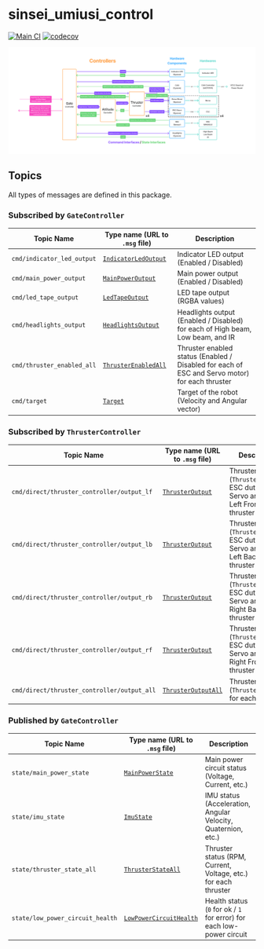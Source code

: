 # sinsei_umiusi_control

[![Main CI](https://github.com/rogy-AquaLab/sinsei_UMIUSI_control/actions/workflows/main.yml/badge.svg?branch=main)](https://github.com/rogy-AquaLab/sinsei_UMIUSI_control/actions/workflows/main.yml)
[![codecov](https://codecov.io/gh/rogy-AquaLab/sinsei_UMIUSI_control/graph/badge.svg?token=Q7ZHCC4FYS)](https://codecov.io/gh/rogy-AquaLab/sinsei_UMIUSI_control)

![](/docs/figjam.png)

## Topics

All types of messages are defined in this package.

### Subscribed by `GateController`

| Topic Name                 | Type name (URL to `.msg` file)                       | Description                                                                                    |
| -------------------------- | ---------------------------------------------------- | ---------------------------------------------------------------------------------------------- |
| `cmd/indicator_led_output` | [`IndicatorLedOutput`](./msg/IndicatorLedOutput.msg) | Indicator LED output (Enabled / Disabled)                                                      |
| `cmd/main_power_output`    | [`MainPowerOutput`](./msg/MainPowerOutput.msg)       | Main power output (Enabled / Disabled)                                                         |
| `cmd/led_tape_output`      | [`LedTapeOutput`](./msg/LedTapeOutput.msg)           | LED tape output (RGBA values)                                                                  |
| `cmd/headlights_output`    | [`HeadlightsOutput`](./msg/HeadlightsOutput.msg)     | Headlights output (Enabled / Disabled) for each of High beam, Low beam, and IR                 |
| `cmd/thruster_enabled_all` | [`ThrusterEnabledAll`](./msg/ThrusterEnabledAll.msg) | Thruster enabled status (Enabled / Disabled for each of ESC and Servo motor) for each thruster |
| `cmd/target`               | [`Target`](./msg/Target.msg)                         | Target of the robot (Velocity and Angular vector)                                              |

### Subscribed by `ThrusterController`

| Topic Name                                  | Type name (URL to `.msg` file)                     | Description                                                                            |
| ------------------------------------------- | -------------------------------------------------- | -------------------------------------------------------------------------------------- |
| `cmd/direct/thruster_controller/output_lf`  | [`ThrusterOutput`](./msg/ThrusterOutput.msg)       | Thruster output (`ThrusterEnabled`, ESC duty and Servo angle) for Left Front thruster  |
| `cmd/direct/thruster_controller/output_lb`  | [`ThrusterOutput`](./msg/ThrusterOutput.msg)       | Thruster output (`ThrusterEnabled`, ESC duty and Servo angle) for Left Back thruster   |
| `cmd/direct/thruster_controller/output_rb`  | [`ThrusterOutput`](./msg/ThrusterOutput.msg)       | Thruster output (`ThrusterEnabled`, ESC duty and Servo angle) for Right Back thruster  |
| `cmd/direct/thruster_controller/output_rf`  | [`ThrusterOutput`](./msg/ThrusterOutput.msg)       | Thruster output (`ThrusterEnabled`, ESC duty and Servo angle) for Right Front thruster |
| `cmd/direct/thruster_controller/output_all` | [`ThrusterOutputAll`](./msg/ThrusterOutputAll.msg) | Thruster output (`ThrusterOutput`) for each thruster                                   |

### Published by `GateController`

| Topic Name                       | Type name (URL to `.msg` file)                             | Description                                                           |
| -------------------------------- | ---------------------------------------------------------- | --------------------------------------------------------------------- |
| `state/main_power_state`         | [`MainPowerState`](./msg/MainPowerState.msg)               | Main power circuit status (Voltage, Current, etc.)                    |
| `state/imu_state`                | [`ImuState`](./msg/ImuState.msg)                           | IMU status (Acceleration, Angular Velocity, Quaternion, etc.)                               |
| `state/thruster_state_all`       | [`ThrusterStateAll`](./msg/ThrusterStateAll.msg)           | Thruster status (RPM, Current, Voltage, etc.) for each thruster       |
| `state/low_power_circuit_health` | [`LowPowerCircuitHealth`](./msg/LowPowerCircuitHealth.msg) | Health status (`0` for ok / `1` for error) for each low-power circuit |
